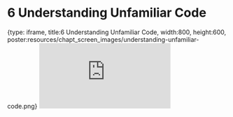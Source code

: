 # 6 Understanding Unfamiliar Code
 
{type: iframe, title:6 Understanding Unfamiliar Code, width:800, height:600, poster:resources/chapt_screen_images/understanding-unfamiliar-code.png}
![](https://hutchdatascience.org/AI_for_software/no_toc/understanding-unfamiliar-code.html)
 

 
